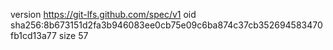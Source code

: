 version https://git-lfs.github.com/spec/v1
oid sha256:8b673151d2fa3b946083ee0cb75e09c6ba874c37cb352694583470fb1cd13a77
size 57
